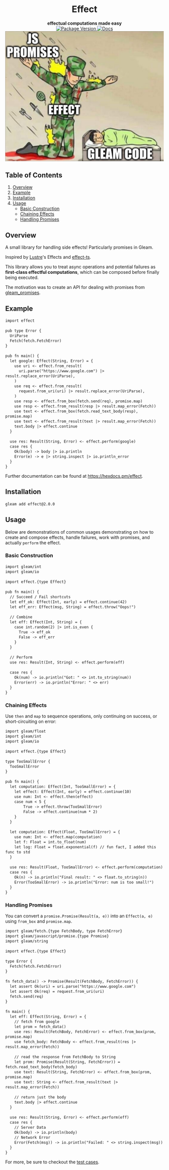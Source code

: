 <h1 align="center">Effect</h1>

<div align="center">
  <strong>effectual computations made easy</strong>
</div>

<div align="center">
  <a href="https://hex.pm/packages/lustre">
    <img src="https://img.shields.io/hexpm/v/effect" alt="Package Version"/>
  </a>
  <a href="https://hexdocs.pm/effect/">
    <img src="https://img.shields.io/badge/hex-docs-ffaff3" alt="Docs"/>
  </a>
</div>

<div align="center">
    <img src="image.webp" alt="meme">
</div>

## Table of Contents

1. [Overview](#overview)  
1. [Example](#example)  
1. [Installation](#installation)  
1. [Usage](#usage)
    - [Basic Construction](#basic-construction)  
    - [Chaining Effects](#chaining-effects)  
    - [Handling Promises](#handling-promises)

## Overview

A small library for handling side effects! Particularly promises in Gleam.

Inspired by [Lustre](https://github.com/lustre-labs/lustre)'s Effects and [effect-ts](https://github.com/Effect-TS/core).

This library allows you to treat async operations and potential failures as 
**first-class effectful computations**, which can be composed before finally being executed.

The motivation was to create an API for dealing with promises from [gleam_promises](https://hexdocs.pm/gleam_javascript/gleam/javascript/promise.html).

## Example

```gleam
import effect

pub type Error {
  UriParse
  Fetch(fetch.FetchError)
}

pub fn main() {
  let google: Effect(String, Error) = {
    use uri <- effect.from_result(
      uri.parse("https://www.google.com") |> result.replace_error(UriParse),
    )
    use req <- effect.from_result(
      request.from_uri(uri) |> result.replace_error(UriParse),
    )
    use resp <- effect.from_box(fetch.send(req), promise.map)
    use resp <- effect.from_result(resp |> result.map_error(Fetch))
    use text <- effect.from_box(fetch.read_text_body(resp), promise.map)
    use text <- effect.from_result(text |> result.map_error(Fetch))
    text.body |> effect.continue
  }

  use res: Result(String, Error) <- effect.perform(google)
  case res {
    Ok(body) -> body |> io.println
    Error(e) -> e |> string.inspect |> io.println_error
  }
}
```

Further documentation can be found at <https://hexdocs.pm/effect>.

## Installation

```sh
gleam add effect@2.0.0
```

## Usage

Below are demonstrations of common usages demonstrating on how to create and compose effects, 
handle failures, work with promises, and actually `perform` the effect.

### Basic Construction

```gleam
import gleam/int
import gleam/io

import effect.{type Effect}

pub fn main() {
  // Succeed / Fail shortcuts
  let eff_ok: Effect(Int, early) = effect.continue(42)
  let eff_err: Effect(msg, String) = effect.throw("Oops!")

  // Combine
  let eff: Effect(Int, String) = {
    case int.random(2) |> int.is_even {
      True -> eff_ok
      False -> eff_err
    }
  }

  // Perform
  use res: Result(Int, String) <- effect.perform(eff)

  case res {
    Ok(num) -> io.println("Got: " <> int.to_string(num))
    Error(err) -> io.println("Error: " <> err)
  }
}
```

### Chaining Effects

Use `then` and `map` to sequence operations, only continuing on success, or short-circuiting on error:

```gleam
import gleam/float
import gleam/int
import gleam/io

import effect.{type Effect}

type TooSmallError {
  TooSmallError
}

pub fn main() {
  let computation: Effect(Int, TooSmallError) = {
    let effect: Effect(Int, early) = effect.continue(10)
    use num: Int <- effect.then(effect)
    case num < 5 {
        True -> effect.throw(TooSmallError)
        False -> effect.continue(num * 2)
    }
  }

  let computation: Effect(Float, TooSmallError) = {
    use num: Int <- effect.map(computation)
    let f: Float = int.to_float(num)
    let log: Float = float.exponential(f) // fun fact, I added this func to std
  }

  use res: Result(Float, TooSmallError) <- effect.perform(computation)
  case res {
    Ok(n) -> io.println("Final result: " <> float.to_string(n))
    Error(TooSmallError) -> io.println("Error: num is too small!")
  }
}
```

### Handling Promises

You can convert a `promise.Promise(Result(a, e))` into an `Effect(a, e)` using 
`from_box` and `promise.map`.

```gleam
import gleam/fetch.{type FetchBody, type FetchError}
import gleam/javascript/promise.{type Promise}
import gleam/string

import effect.{type Effect}

type Error {
  Fetch(fetch.FetchError)
}

fn fetch_data() -> Promise(Result(FetchBody, FetchError)) {
  let assert Ok(uri) = uri.parse("https://www.google.com")
  let assert Ok(req) = request.from_uri(uri)
  fetch.send(req)
}

fn main() {
  let eff: Effect(String, Error) = {
    // fetch from google
    let prom = fetch_data()
    use res: Result(FetchBody, FetchError) <- effect.from_box(prom, promise.map)
    use fetch_body: FetchBody <- effect.from_result(res |> result.map_error(Fetch))

    // read the response from FetchBody to String
    let prom: Promise(Result(String, FetchError)) = fetch.read_text_body(fetch_body)
    use text: Result(String, FetchError) <- effect.from_box(prom, promise.map)
    use text: String <- effect.from_result(text |> result.map_error(Fetch))

    // return just the body
    text.body |> effect.continue
  }

  use res: Result(String, Error) <- effect.perform(eff)
  case res {
    // Server Data
    Ok(body) -> io.println(body)
    // Network Error
    Error(Fetch(msg)) -> io.println("Failed: " <> string.inspect(msg))
  }
}
```

For more, be sure to checkout the [test cases](./test/effect_test.gleam).
